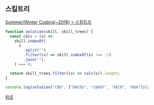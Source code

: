 ## 스킬트리

[Summer/Winter Coding(~2018) > 스킬트리](https://programmers.co.kr/learn/courses/30/lessons/49993)

```js
function solution(skill, skill_trees) {
  const calc = (s) =>
    skill.indexOf(
      s
        .split("")
        .filter((x) => skill.indexOf(x) !== -1)
        .join(""),
    ) === 0;

  return skill_trees.filter((s) => calc(s)).length;
}

console.log(solution("CBD", ["BACDE", "CBADF", "AECB", "BDA"]));
```

[뒤로](https://github.com/SeongYongLee/TIL/tree/main/Algorithm/Programmers)
